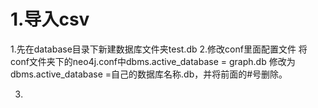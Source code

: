 1.导入csv
=========
1.先在database目录下新建数据库文件夹test.db
2.修改conf里面配置文件
将conf文件夹下的neo4j.conf中dbms.active_database = graph.db 修改为
dbms.active_database =自己的数据库名称.db，并将前面的#号删除。

3.
